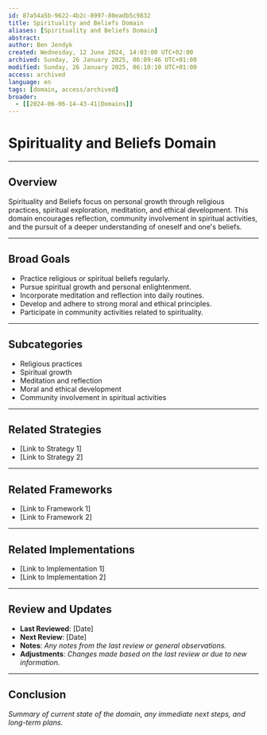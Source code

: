 ```yaml
---
id: 87a54a5b-9622-4b2c-8997-80eadb5c9832
title: Spirituality and Beliefs Domain
aliases: [Spirituality and Beliefs Domain]
abstract:
author: Ben Jendyk
created: Wednesday, 12 June 2024, 14:03:00 UTC+02:00
archived: Sunday, 26 January 2025, 06:09:46 UTC+01:00
modified: Sunday, 26 January 2025, 06:10:10 UTC+01:00
access: archived 
language: en
tags: [domain, access/archived]
broader:
  - [[2024-06-06-14-43-41|Domains]]
---
```


# Spirituality and Beliefs Domain

--- 

## Overview

Spirituality and Beliefs focus on personal growth through religious practices, spiritual exploration, meditation, and ethical development. This domain encourages reflection, community involvement in spiritual activities, and the pursuit of a deeper understanding of oneself and one's beliefs.

--- 

## Broad Goals

- Practice religious or spiritual beliefs regularly.
- Pursue spiritual growth and personal enlightenment.
- Incorporate meditation and reflection into daily routines.
- Develop and adhere to strong moral and ethical principles.
- Participate in community activities related to spirituality.

--- 

## Subcategories

- Religious practices
- Spiritual growth
- Meditation and reflection
- Moral and ethical development
- Community involvement in spiritual activities

--- 

## Related Strategies

- [Link to Strategy 1]
- [Link to Strategy 2]

--- 

## Related Frameworks

- [Link to Framework 1]
- [Link to Framework 2]

--- 

## Related Implementations

- [Link to Implementation 1]
- [Link to Implementation 2]

---

## Review and Updates

- **Last Reviewed**: [Date] 
- **Next Review**: [Date] 
- **Notes**: *Any notes from the last review or general observations.* 
- **Adjustments**: *Changes made based on the last review or due to new information.*

--- 

## Conclusion

*Summary of current state of the domain, any immediate next steps, and long-term plans.*
